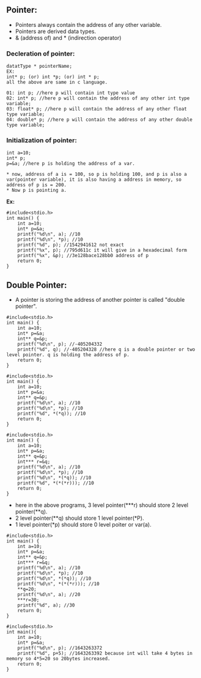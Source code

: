 ## Pointer:

* Pointers always contain the address of any other variable.
* Pointers are derived data types.
* & (address of) and * (indirection operator)
  
### Decleration of pointer:
```
datatType * pointerName;
EX:
int* p; (or) int *p; (or) int * p;
all the above are same in c language.
```
```
01: int p; //here p will contain int type value
02: int* p; //here p will contain the address of any other int type variable;
03: float* p; //here p will contain the address of any other float type variable;
04: double* p; //here p will contain the address of any other double type variable;
```

### Initialization of pointer:
```
int a=10;
int* p;
p=&a; //here p is holding the address of a var.

* now, address of a is = 100, so p is holding 100, and p is also a var(pointer variable), it is also having a address in memory, so address of p is = 200.
* Now p is pointing a.
```

**Ex:**
```
#include<stdio.h>
int main() {
    int a=10;
    int* p=&a;
    printf("%d\n", a); //10
    printf("%d\n", *p); //10
    printf("%d", p); //1542941612 not exact
    printf("%x", p); //795d611c it will give in a hexadecimal form
    printf("%x", &p); //3e128bace128bb0 address of p
    return 0;
}
```

## Double Pointer:
* A pointer is storing the address of another pointer is called "double pointer".
```
#include<stdio.h>
int main() {
    int a=10;
    int* p=&a;
    int** q=&p;
    printf("%d\n", p); //-405204332
    printf("%d", q); //-405204328 //here q is a double pointer or two level pointer. q is holding the address of p.
    return 0;
}
```

```
#include<stdio.h>
int main() {
    int a=10;
    int* p=&a;
    int** q=&p;
    printf("%d\n", a); //10
    printf("%d\n", *p); //10
    printf("%d", *(*q)); //10
    return 0;
}
```
```
#include<stdio.h>
int main() {
    int a=10;
    int* p=&a;
    int** q=&p;
    int*** r=&q;
    printf("%d\n", a); //10
    printf("%d\n", *p); //10
    printf("%d\n", *(*q)); //10
    printf("%d", *(*(*r))); //10
    return 0;
}
```

* here in the above programs, 3 level pointer(***r) should store 2 level pointer(**q).
* 2 level pointer(**q) should store 1 level pointer(*P).
* 1 level pointer(*p) should store 0 level poiter or var(a).

```
#include<stdio.h>
int main() {
    int a=10;
    int* p=&a;
    int** q=&p;
    int*** r=&q;
    printf("%d\n", a); //10
    printf("%d\n", *p); //10
    printf("%d\n", *(*q)); //10
    printf("%d\n", *(*(*r))); //10
    **q=20;
    printf("%d\n", a); //20
    ***r=30;
    printf("%d", a); //30
    return 0;
}
```
```
#include<stdio.h>
int main(){
    int a=10;
    int* p=&a;
    printf("%d\n", p); //1643263372
    printf("%d", p+5); //1643263392 because int will take 4 bytes in memory so 4*5=20 so 20bytes increased.
    return 0;
}
```
